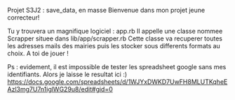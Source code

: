 Projet S3J2 : save_data, en masse
Bienvenue dans mon projet jeune correcteur!

Tu y trouvera un magnifique logiciel : app.rb
Il appelle une classe nommee Scrapper situee dans lib/app/scrapper.rb
Cette classe va recuperer toutes les adresses mails des mairies puis les stocker sous differents formats au choix.
A toi de jouer !

Ps : evidement, il est impossible de tester les spreadsheet google sans mes identifiants.
Alors je laisse le resultat ici :) https://docs.google.com/spreadsheets/d/1WJYxDWKD7UwFH8MLUTKqheEAzl3mg7U7n1iglWG29u8/edit#gid=0